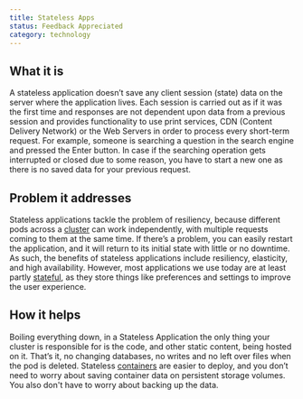 ```yaml
---
title: Stateless Apps
status: Feedback Appreciated
category: technology
---
```


## What it is

A stateless application doesn’t save any client session (state) data on the server where the application lives. 
Each session is carried out as if it was the first time and responses are not dependent upon data from a previous session and 
provides functionality to use print services, CDN (Content Delivery Network) or the Web Servers 
in order to process every short-term request. 
For example, someone is searching a question in the search engine and pressed the Enter button. 
In case if the searching operation gets interrupted or closed due to some reason, 
you have to start a new one as there is no saved data for your previous request.

## Problem it addresses

Stateless applications tackle the problem of resiliency, 
because different pods across a [cluster](/cluster/) can work independently, 
with multiple requests coming to them at the same time. 
If there’s a problem, you can easily restart the application, 
and it will return to its initial state with little or no downtime. 
As such, the benefits of stateless applications include resiliency, elasticity, and high availability. 
However, most applications we use today are at least partly [stateful](/stateful-apps/), 
as they store things like preferences and settings to improve the user experience.

## How it helps

Boiling everything down, in a Stateless Application the only thing your cluster is responsible for is 
the code, and other static content, being hosted on it. 
That’s it, no changing databases, no writes and no left over files when the pod is deleted. 
Stateless [containers](/container/) are easier to deploy, 
and you don’t need to worry about saving container data on persistent storage volumes. 
You also don't have to worry about backing up the data.
